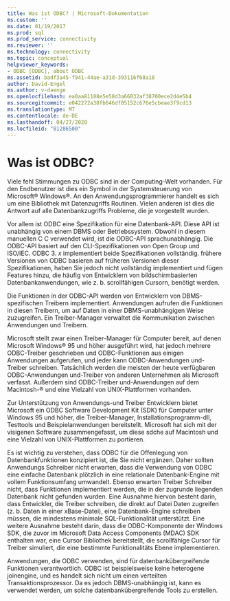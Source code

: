 ```yaml
---
title: Was ist ODBC? | Microsoft-Dokumentation
ms.custom: ''
ms.date: 01/19/2017
ms.prod: sql
ms.prod_service: connectivity
ms.reviewer: ''
ms.technology: connectivity
ms.topic: conceptual
helpviewer_keywords:
- ODBC [ODBC], about ODBC
ms.assetid: badf3a45-f941-44ae-a31d-393116f68a18
author: David-Engel
ms.author: v-daenge
ms.openlocfilehash: ea0aa81188e5e58d3a66032af38700ece2d4e5b4
ms.sourcegitcommit: e042272a38fb646df05152c676e5cbeae3f9cd13
ms.translationtype: MT
ms.contentlocale: de-DE
ms.lasthandoff: 04/27/2020
ms.locfileid: "81286500"
---
```

# <a name="what-is-odbc"></a>Was ist ODBC?
Viele fehl Stimmungen zu ODBC sind in der Computing-Welt vorhanden. Für den Endbenutzer ist dies ein Symbol in der Systemsteuerung von Microsoft® Windows®. An den Anwendungsprogrammierer handelt es sich um eine Bibliothek mit Datenzugriffs Routinen. Vielen anderen ist dies die Antwort auf alle Datenbankzugriffs Probleme, die je vorgestellt wurden.  
  
 Vor allem ist ODBC eine Spezifikation für eine Datenbank-API. Diese API ist unabhängig von einem DBMS oder Betriebssystem. Obwohl in diesem manuellen C C verwendet wird, ist die ODBC-API sprachunabhängig. Die ODBC-API basiert auf den CLI-Spezifikationen von Open Group und ISO/IEC. ODBC 3. *x* implementiert beide Spezifikationen vollständig. frühere Versionen von ODBC basieren auf früheren Versionen dieser Spezifikationen, haben Sie jedoch nicht vollständig implementiert und fügen Features hinzu, die häufig von Entwicklern von bildschirmbasierten Datenbankanwendungen, wie z. b. scrollfähigen Cursorn, benötigt werden.  
  
 Die Funktionen in der ODBC-API werden von Entwicklern von DBMS-spezifischen Treibern implementiert. Anwendungen aufrufen die Funktionen in diesen Treibern, um auf Daten in einer DBMS-unabhängigen Weise zuzugreifen. Ein Treiber-Manager verwaltet die Kommunikation zwischen Anwendungen und Treibern.  
  
 Microsoft stellt zwar einen Treiber-Manager für Computer bereit, auf denen Microsoft Windows® 95 und höher ausgeführt wird, hat jedoch mehrere ODBC-Treiber geschrieben und ODBC-Funktionen aus einigen Anwendungen aufgerufen, und jeder kann ODBC-Anwendungen und-Treiber schreiben. Tatsächlich werden die meisten der heute verfügbaren ODBC-Anwendungen und-Treiber von anderen Unternehmen als Microsoft verfasst. Außerdem sind ODBC-Treiber und-Anwendungen auf dem Macintosh-® und eine Vielzahl von UNIX-Plattformen vorhanden.  
  
 Zur Unterstützung von Anwendungs-und Treiber Entwicklern bietet Microsoft ein ODBC Software Development Kit (SDK) für Computer unter Windows 95 und höher, die Treiber-Manager, Installationsprogramm-dll, Testtools und Beispielanwendungen bereitstellt. Microsoft hat sich mit der visigenen Software zusammengefasst, um diese sdche auf Macintosh und eine Vielzahl von UNIX-Plattformen zu portieren.  
  
 Es ist wichtig zu verstehen, dass ODBC für die Offenlegung von Datenbankfunktionen konzipiert ist, die Sie nicht ergänzen. Daher sollten Anwendungs Schreiber nicht erwarten, dass die Verwendung von ODBC eine einfache Datenbank plötzlich in eine relationale Datenbank-Engine mit vollem Funktionsumfang umwandelt. Ebenso erwarten Treiber Schreiber nicht, dass Funktionen implementiert werden, die in der zugrunde liegenden Datenbank nicht gefunden wurden. Eine Ausnahme hiervon besteht darin, dass Entwickler, die Treiber schreiben, die direkt auf Datei Daten zugreifen (z. b. Daten in einer xBase-Datei), eine Datenbank-Engine schreiben müssen, die mindestens minimale SQL-Funktionalität unterstützt. Eine weitere Ausnahme besteht darin, dass die ODBC-Komponente der Windows SDK, die zuvor im Microsoft Data Access Components (MDAC) SDK enthalten war, eine Cursor Bibliothek bereitstellt, die scrollfähige Cursor für Treiber simuliert, die eine bestimmte Funktionalitäts Ebene implementieren.  
  
 Anwendungen, die ODBC verwenden, sind für datenbankübergreifende Funktionen verantwortlich. ODBC ist beispielsweise keine heterogene joinengine, und es handelt sich nicht um einen verteilten Transaktionsprozessor. Da es jedoch DBMS-unabhängig ist, kann es verwendet werden, um solche datenbankübergreifende Tools zu erstellen.

